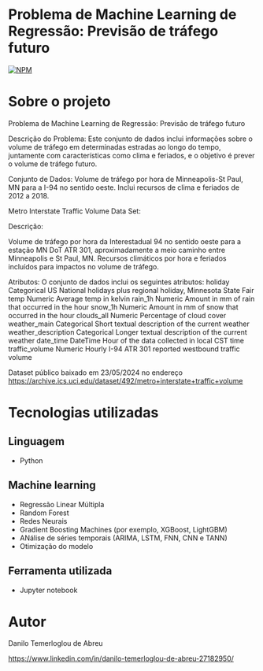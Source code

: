 # Problema de Machine Learning de Regressão: Previsão de tráfego futuro
[![NPM](https://img.shields.io/npm/l/react)](LICENSE) 

# Sobre o projeto

Problema de Machine Learning de Regressão: Previsão de tráfego futuro

Descrição do Problema:
Este conjunto de dados inclui informações sobre o volume de tráfego em determinadas estradas ao longo do tempo, juntamente com características como clima e feriados, e o objetivo é prever o volume de tráfego futuro.

Conjunto de Dados:
Volume de tráfego por hora de Minneapolis-St Paul, MN para a I-94 no sentido oeste. Inclui recursos de clima e feriados de 2012 a 2018.

Metro Interstate Traffic Volume Data Set:

Descrição: 

Volume de tráfego por hora da Interestadual 94 no sentido oeste para a estação MN DoT ATR 301, aproximadamente a meio caminho entre Minneapolis e St Paul, MN. Recursos climáticos por hora e feriados incluídos para impactos no volume de tráfego.

Atributos: O conjunto de dados inclui os seguintes atributos:
holiday                Categorical    US National holidays plus regional holiday, Minnesota State Fair
temp                   Numeric        Average temp in kelvin
rain_1h                Numeric        Amount in mm of rain that occurred in the hour
snow_1h                Numeric        Amount in mm of snow that occurred in the hour
clouds_all             Numeric        Percentage of cloud cover
weather_main           Categorical    Short textual description of the current weather
weather_description    Categorical    Longer textual description of the current weather
date_time              DateTime       Hour of the data collected in local CST time
traffic_volume         Numeric        Hourly I-94 ATR 301 reported westbound traffic volume


Dataset público baixado em 23/05/2024 no endereço https://archive.ics.uci.edu/dataset/492/metro+interstate+traffic+volume


# Tecnologias utilizadas
## Linguagem
- Python

## Machine learning
- Regressão Linear Múltipla
- Random Forest
- Redes Neurais
- Gradient Boosting Machines (por exemplo, XGBoost, LightGBM)
- ANálise de séries temporais (ARIMA, LSTM, FNN, CNN e TANN)
- Otimização do modelo

## Ferramenta utilizada
- Jupyter notebook

# Autor

Danilo Temerloglou de Abreu

https://www.linkedin.com/in/danilo-temerloglou-de-abreu-27182950/